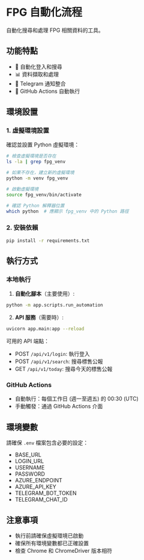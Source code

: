 # FPG 自動化流程

自動化搜尋和處理 FPG 相關資料的工具。

## 功能特點

- 🤖 自動化登入和搜尋
- 📊 資料擷取和處理
- 📱 Telegram 通知整合
- 🔄 GitHub Actions 自動執行

## 環境設置

### 1. 虛擬環境設置

確認並設置 Python 虛擬環境：

```bash
# 檢查虛擬環境是否存在
ls -la | grep fpg_venv

# 如果不存在，建立新的虛擬環境
python -m venv fpg_venv

# 啟動虛擬環境
source fpg_venv/bin/activate

# 確認 Python 解釋器位置
which python  # 應顯示 fpg_venv 中的 Python 路徑
```

### 2. 安裝依賴

```bash
pip install -r requirements.txt
```

## 執行方式

### 本地執行

1. **自動化腳本**（主要使用）:

```bash
python -m app.scripts.run_automation
```

2. **API 服務**（需要時）:

```bash
uvicorn app.main:app --reload
```

可用的 API 端點：

- POST `/api/v1/login`: 執行登入
- POST `/api/v1/search`: 搜尋標售公報
- GET `/api/v1/today`: 搜尋今天的標售公報

### GitHub Actions

- 自動執行：每個工作日 (週一至週五) 的 00:30 (UTC)
- 手動觸發：通過 GitHub Actions 介面

## 環境變數

請確保 `.env` 檔案包含必要的設定：

- BASE_URL
- LOGIN_URL
- USERNAME
- PASSWORD
- AZURE_ENDPOINT
- AZURE_API_KEY
- TELEGRAM_BOT_TOKEN
- TELEGRAM_CHAT_ID

## 注意事項

- 執行前請確保虛擬環境已啟動
- 確保所有環境變數都已正確設置
- 檢查 Chrome 和 ChromeDriver 版本相符
